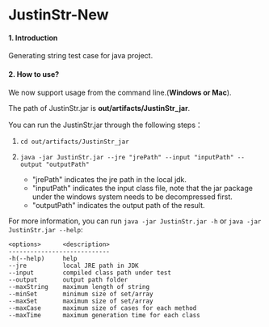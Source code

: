 # JustinStr-New
#### 1. Introduction

Generating string test case for java project.

#### 2. How to use?

We now support usage from the command line.(**Windows or Mac**). 

The path of JustinStr.jar is **out/artifacts/JustinStr_jar**. 

You can run the JustinStr.jar through the following steps：

1. `cd out/artifacts/JustinStr_jar`

2. `java -jar JustinStr.jar --jre "jrePath" --input "inputPath" --output "outputPath"`
   - "jrePath" indicates the jre path in the local jdk.
   - "inputPath" indicates the input class file, note that the jar package under the windows system needs to be decompressed first.
   - "outputPath" indicates the output path of the result.

For more information, you can run `java -jar JustinStr.jar -h` or `java -jar JustinStr.jar --help`:

```
<options>      <description>
----------------------------
-h(--help)     help
--jre          local JRE path in JDK
--input        compiled class path under test
--output       output path folder
--maxString    maximum length of string
--minSet       minimum size of set/array
--maxSet       maximum size of set/array
--maxCase      maximum size of cases for each method
--maxTime      maximum generation time for each class
```

